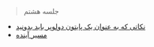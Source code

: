 > جلسه هشتم


- [نکاتی که به عنوان یک پایتون دولوپر باید بدونید](01_notes.ipynb)
- [مسیر آینده](02_roadmap.md)
